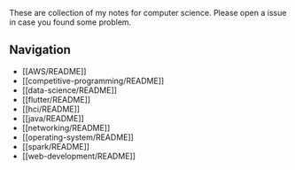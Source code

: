 These are collection of my notes for computer science. Please open a issue in case you 
found some problem.

## Navigation

- [[AWS/README]]
- [[competitive-programming/README]]
- [[data-science/README]]
- [[flutter/README]]
- [[hci/README]]
- [[java/README]]
- [[networking/README]]
- [[operating-system/README]]
- [[spark/README]]
- [[web-development/README]]